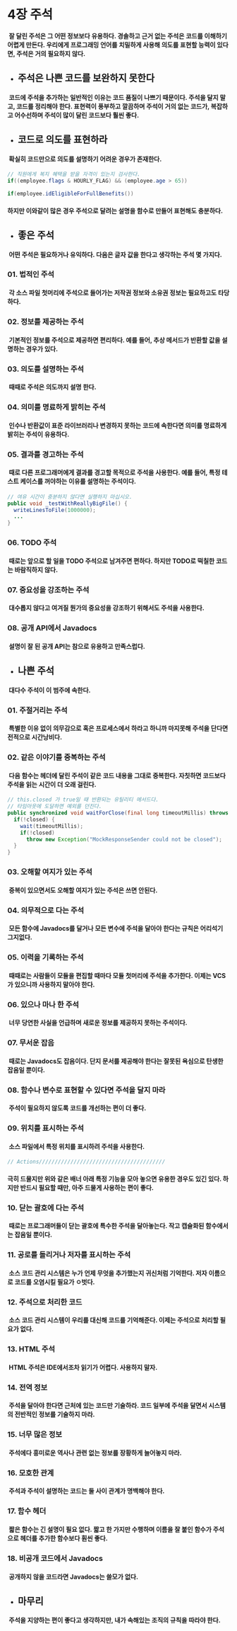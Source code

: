 4장 주석
========

#### &nbsp;잘 달린 주석은 그 어떤 정보보다 유용하다. 경솔하고 근거 없는 주석은 코드를 이해하기 어렵게 만든다. 우리에게 프로그래밍 언어를 치밀하게 사용해 의도를 표현할 능력이 있다면, 주석은 거의 필요하지 않다.

* ## 주석은 나쁜 코드를 보완하지 못한다
#### &nbsp;코드에 주석을 추가하는 일반적인 이유는 코드 품질이 나쁘기 때문이다. 주석을 달지 말고, 코드를 정리해야 한다. 표현력이 풍부하고 깔끔하며 주석이 거의 없는 코드가, 복잡하고 어수선하며 주석이 많이 달린 코드보다 훨씬 좋다.

* ## 코드로 의도를 표현하라
#### &nbsp;확실히 코드만으로 의도를 설명하기 어려운 경우가 존재한다.
```java
// 직원에게 복지 혜택을 받을 자격이 있는지 검사한다.
if((employee.flags & HOURLY_FLAG) && (employee.age > 65))

if(employee.idEligibleForFullBenefits())
```
#### 하지만 이와같이 많은 경우 주석으로 달려는 설명을 함수로 만들어 표현해도 충분하다.

* ## 좋은 주석
#### &nbsp;어떤 주석은 필요하거나 유익하다. 다음은 글자 값을 한다고 생각하는 주석 몇 가지다.

### 01. 법적인 주석
#### &nbsp;각 소스 파일 첫머리에 주석으로 들어가는 저작권 정보와 소유권 정보는 필요하고도 타당하다.

### 02. 정보를 제공하는 주석
#### &nbsp;기본적인 정보를 주석으로 제공하면 편리하다. 예를 들어, 추상 메서드가 반환할 값을 설명하는 경우가 있다.

### 03. 의도를 설명하는 주석
#### &nbsp;때때로 주석은 의도까지 설명 한다.

### 04. 의미를 명료하게 밝히는 주석
#### &nbsp;인수나 반환값이 표준 라이브러리나 변경하지 못하는 코드에 속한다면 의미를 명료하게 밝히는 주석이 유용하다.

### 05. 결과를 경고하는 주석
#### &nbsp;때로 다른 프로그래머에게 결과를 경고할 목적으로 주석을 사용한다. 예를 들어, 특정 테스트 케이스를 꺼야하는 이유를 설명하는 주석이다.
```java
// 여유 시간이 중분하지 않다면 실행하지 마십시오.
public void _testWithReallyBigFile() {
  writeLinesToFile(1000000);
  ...
}
```

### 06. TODO 주석
#### &nbsp;때로는 앞으로 할 일을 TODO 주석으로 남겨주면 편하다. 하지만 TODO로 떡칠한 코드는 바람직하지 않다.

### 07. 중요성을 강조하는 주석
#### &nbsp;대수롭지 않다고 여겨질 뭔가의 중요성을 강조하기 위해서도 주석을 사용한다.

### 08. 공개 API에서 Javadocs
#### &nbsp;설명이 잘 된 공개 API는 참으로 유용하고 만족스럽다.

* ## 나쁜 주석
#### &nbsp;대다수 주석이 이 범주에 속한다.

### 01. 주절거리는 주석
#### &nbsp;특별한 이유 없이 의무감으로 혹은 프로세스에서 하라고 하니까 마지못해 주석을 단다면 전적으로 시간낭비다.

### 02. 같은 이야기를 중복하는 주석
#### &nbsp;다음 함수는 헤더에 달린 주석이 같은 코드 내용을 그대로 중복한다. 자칫하면 코드보다 주석을 읽는 시간이 더 오래 걸린다.
```java
// this.closed 가 true일 때 반환되는 유틸리티 메서드다.
// 타임아웃에 도달하면 예외를 던진다.
public synchronized void waitForClose(final long timeoutMillis) throws Exception {
  if(!closed) {
    wait(timeoutMillis);
    if(!closed)
      throw new Exception("MockResponseSender could not be closed");
  }
}
```

### 03. 오해할 여지가 있는 주석
#### &nbsp;중복이 있으면서도 오해할 여지가 있는 주석은 쓰면 안된다.

### 04. 의무적으로 다는 주석
#### &nbsp;모든 함수에 Javadocs를 달거나 모든 변수에 주석을 달아야 한다는 규칙은 어리석기 그지없다.

### 05. 이력을 기록하는 주석
#### &nbsp;때때로는 사람들이 모듈을 편집할 때마다 모듈 첫머리에 주석을 추가한다. 이제는 VCS가 있으니까 사용하지 말아야 한다.

### 06. 있으나 마나 한 주석
#### &nbsp;너무 당연한 사실을 언급하며 새로운 정보를 제공하지 못하는 주석이다.

### 07. 무서운 잡음
#### &nbsp;때로는 Javadocs도 잡음이다. 단지 문서를 제공해야 한다는 잘못된 욕심으로 탄생한 잡음일 뿐이다.

### 08. 함수나 변수로 표현할 수 있다면 주석을 달지 마라
#### &nbsp;주석이 필요하지 않도록 코드를 개선하는 편이 더 좋다.

### 09. 위치를 표시하는 주석
#### &nbsp;소스 파일에서 특정 위치를 표시하려 주석을 사용한다.
```java
// Actions////////////////////////////////////////
```
#### 극히 드물지만 위와 같은 배너 아래 특정 기능을 모아 놓으면 유용한 경우도 있긴 있다. 하지만 반드시 필요할 때만, 아주 드물게 사용하는 편이 좋다.

### 10. 닫는 괄호에 다는 주석
#### &nbsp;때로는 프로그래머들이 닫는 괄호에 특수한 주석을 달아놓는다. 작고 캡슐화된 함수에서는 잡음일 뿐이다.

### 11. 공로를 돌리거나 저자를 표시하는 주석
#### &nbsp;소스 코드 관리 시스템은 누가 언제 무엇을 추가했는지 귀신처럼 기억한다. 저자 이름으로 코드를 오염시킬 필요가 ㅇ벗다.

### 12. 주석으로 처리한 코드
#### &nbsp;소스 코드 관리 시스템이 우리를 대신해 코드를 기억해준다. 이제는 주석으로 처리할 필요가 없다.

### 13. HTML 주석
#### &nbsp;HTML 주석은 IDE에서조차 읽기가 어렵다. 사용하지 말자.

### 14. 전역 정보
#### &nbsp;주석을 달아야 한다면 근처에 있는 코드만 기술하라. 코드 일부에 주석을 달면서 시스템의 전반적인 정보를 기술하지 마라.

### 15. 너무 많은 정보
#### &nbsp;주석에다 흥미로운 역사나 관련 없는 정보를 장황하게 늘어놓지 마라.

### 16. 모호한 관계
#### &nbsp;주석과 주석이 설명하는 코드는 둘 사이 관계가 명백해야 한다.

### 17. 함수 헤더
#### &nbsp;짧은 함수는 긴 설명이 필요 없다. 짧고 한 가지만 수행하며 이름을 잘 붙인 함수가 주석으로 헤더를 추가한 함수보다 훤씬 좋다.

### 18. 비공개 코드에서 Javadocs
#### &nbsp;공개하지 않을 코드라면 Javadocs는 쓸모가 없다.

* ## 마무리
#### &nbsp;주석을 지양하는 편이 좋다고 생각하지만, 내가 속해있는 조직의 규칙을 따라야 한다.